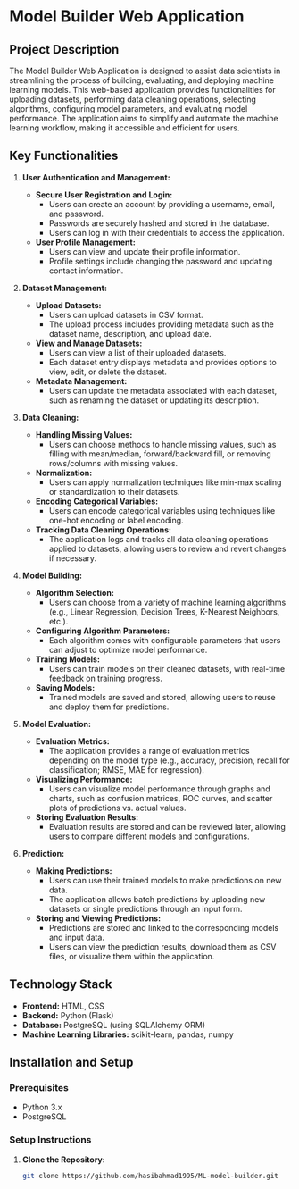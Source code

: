 # Model Builder Web Application

## Project Description

The Model Builder Web Application is designed to assist data scientists in streamlining the process of building, evaluating, and deploying machine learning models. This web-based application provides functionalities for uploading datasets, performing data cleaning operations, selecting algorithms, configuring model parameters, and evaluating model performance. The application aims to simplify and automate the machine learning workflow, making it accessible and efficient for users.

## Key Functionalities

1. **User Authentication and Management:**
   - **Secure User Registration and Login:**
     - Users can create an account by providing a username, email, and password.
     - Passwords are securely hashed and stored in the database.
     - Users can log in with their credentials to access the application.
   - **User Profile Management:**
     - Users can view and update their profile information.
     - Profile settings include changing the password and updating contact information.

2. **Dataset Management:**
   - **Upload Datasets:**
     - Users can upload datasets in CSV format.
     - The upload process includes providing metadata such as the dataset name, description, and upload date.
   - **View and Manage Datasets:**
     - Users can view a list of their uploaded datasets.
     - Each dataset entry displays metadata and provides options to view, edit, or delete the dataset.
   - **Metadata Management:**
     - Users can update the metadata associated with each dataset, such as renaming the dataset or updating its description.

3. **Data Cleaning:**
   - **Handling Missing Values:**
     - Users can choose methods to handle missing values, such as filling with mean/median, forward/backward fill, or removing rows/columns with missing values.
   - **Normalization:**
     - Users can apply normalization techniques like min-max scaling or standardization to their datasets.
   - **Encoding Categorical Variables:**
     - Users can encode categorical variables using techniques like one-hot encoding or label encoding.
   - **Tracking Data Cleaning Operations:**
     - The application logs and tracks all data cleaning operations applied to datasets, allowing users to review and revert changes if necessary.

4. **Model Building:**
   - **Algorithm Selection:**
     - Users can choose from a variety of machine learning algorithms (e.g., Linear Regression, Decision Trees, K-Nearest Neighbors, etc.).
   - **Configuring Algorithm Parameters:**
     - Each algorithm comes with configurable parameters that users can adjust to optimize model performance.
   - **Training Models:**
     - Users can train models on their cleaned datasets, with real-time feedback on training progress.
   - **Saving Models:**
     - Trained models are saved and stored, allowing users to reuse and deploy them for predictions.

5. **Model Evaluation:**
   - **Evaluation Metrics:**
     - The application provides a range of evaluation metrics depending on the model type (e.g., accuracy, precision, recall for classification; RMSE, MAE for regression).
   - **Visualizing Performance:**
     - Users can visualize model performance through graphs and charts, such as confusion matrices, ROC curves, and scatter plots of predictions vs. actual values.
   - **Storing Evaluation Results:**
     - Evaluation results are stored and can be reviewed later, allowing users to compare different models and configurations.

6. **Prediction:**
   - **Making Predictions:**
     - Users can use their trained models to make predictions on new data.
     - The application allows batch predictions by uploading new datasets or single predictions through an input form.
   - **Storing and Viewing Predictions:**
     - Predictions are stored and linked to the corresponding models and input data.
     - Users can view the prediction results, download them as CSV files, or visualize them within the application.

## Technology Stack

- **Frontend:** HTML, CSS
- **Backend:** Python (Flask)
- **Database:** PostgreSQL (using SQLAlchemy ORM)
- **Machine Learning Libraries:** scikit-learn, pandas, numpy

## Installation and Setup

### Prerequisites

- Python 3.x
- PostgreSQL

### Setup Instructions

1. **Clone the Repository:**

   ```bash
   git clone https://github.com/hasibahmad1995/ML-model-builder.git
